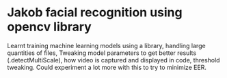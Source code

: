 # Jakob facial recognition using opencv library

Learnt training machine learning models using a library, handling large quantities of files, Tweaking model parameters to get better results (.detectMultiScale), how video is captured and displayed in code, threshold tweaking. 
Could experiment a lot more with this to try to minimize EER. 
